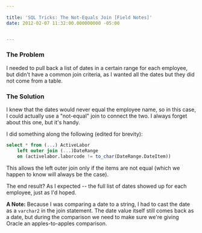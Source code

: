 ```yaml
---
 
title: 'SQL Tricks: The Not-Equals Join [Field Notes]'
date: 2012-02-07 11:32:00.000000000 -05:00


---
```

### The Problem

I needed to pull back a list of dates in a certain range for each employee, but didn't have a common join criteria, as I wanted all the dates but they did not come from a table.

### The Solution

I knew that the dates would never equal the employee name, so in this case, I could actually use a "not-equal" join to connect the two. I always forget about this one, but it's handy.

I did something along the following (edited for brevity):

```sql
select * from (...) ActiveLabor
    left outer join (...)DateRange
    on (activelabor.laborcode != to_char(DateRange.DateItem))
```

This allows the left outer join only if the items are not equal (which we happen to know will always be the case).

The end result? As I expected -- the full list of dates showed up for each employee, just as I'd hoped.

**A Note:** Because I was comparing a date to a string, I had to cast the date as a `varchar2` in the join statement. The date value itself still comes back as a date, but during the comparison we need to make sure we're giving Oracle an apples-to-apples comparison.
